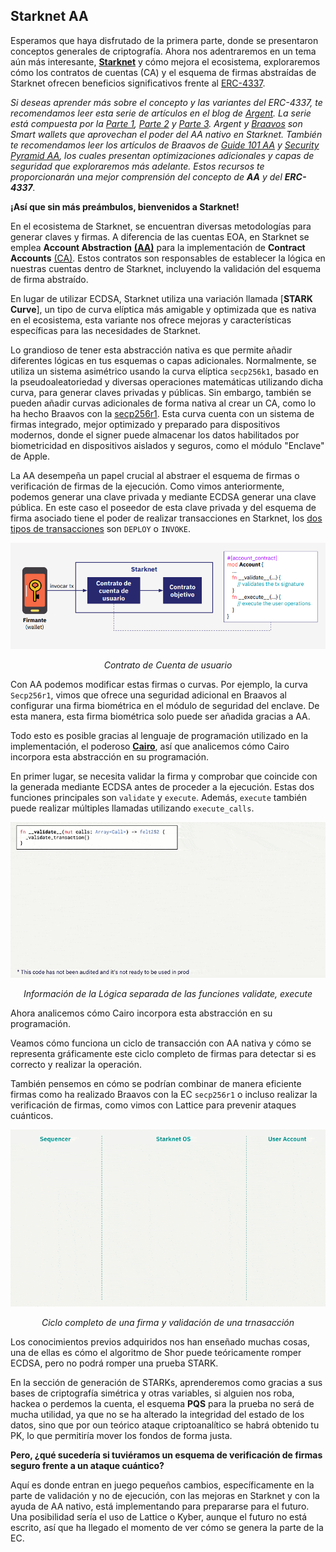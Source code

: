 ## Starknet AA

Esperamos que haya disfrutado de la primera parte, donde se presentaron conceptos generales de criptografía. Ahora nos adentraremos en un tema aún más interesante, [**Starknet**](https://www.starknet.io/en) y cómo mejora el ecosistema, exploraremos cómo los contratos de cuentas (CA) y el esquema de firmas abstraídas de Starknet ofrecen beneficios significativos frente al [ERC-4337](https://medium.com/infinitism/erc-4337-account-abstraction-without-ethereum-protocol-changes-d75c9d94dc4a).

_Si deseas aprender más sobre el concepto y las variantes del ERC-4337, te recomendamos leer esta serie de artículos en el blog de [Argent](https://www.argent.xyz/argent-x/). La serie está compuesta por la [Parte 1](https://www.argent.xyz/blog/wtf-is-account-abstraction/), [Parte 2](https://www.argent.xyz/blog/part-2-wtf-is-account-abstraction/) y [Parte 3](https://www.argent.xyz/blog/part-3-wtf-is-account-abstraction/). Argent y [Braavos](https://braavos.app/) son Smart wallets que aprovechan el poder del AA nativo en Starknet. También te recomendamos leer los artículos de Braavos de [Guide 101 AA](https://braavos.app/account-abstraction-ethereum-comprehensive-guide/) y [Security Pyramid AA](https://braavos.app/account-abstraction-security-pyramid/), los cuales presentan optimizaciones adicionales y capas de seguridad que exploraremos más adelante. Estos recursos te proporcionarán una mejor comprensión del concepto de **AA** y del **ERC-4337**._

**¡Así que sin más preámbulos, bienvenidos a Starknet!**

En el ecosistema de Starknet, se encuentran diversas metodologías para generar claves y firmas. A diferencia de las cuentas EOA, en Starknet se emplea **Account Abstraction** [**(AA)**](https://book.starknet.io/chapter_5/index.html) para la implementación de **Contract Accounts** [(CA)](https://book.starknet.io/chapter_5/index.html#ethereums_current_account_system_a_closer_look). Estos contratos son responsables de establecer la lógica en nuestras cuentas dentro de Starknet, incluyendo la validación del esquema de firma abstraído.

En lugar de utilizar ECDSA, Starknet utiliza una variación llamada [**STARK Curve**], un tipo de curva elíptica más amigable y optimizada que es nativa en el ecosistema, esta variante nos ofrece mejoras y características específicas para las necesidades de Starknet.

Lo grandioso de tener esta abstracción nativa es que permite añadir diferentes lógicas en tus esquemas o capas adicionales. Normalmente, se utiliza un sistema asimétrico usando la curva elíptica `secp256k1`, basado en la pseudoaleatoriedad y diversas operaciones matemáticas utilizando dicha curva, para generar claves privadas y públicas. Sin embargo, también se pueden añadir curvas adicionales de forma nativa al crear un CA, como lo ha hecho Braavos con la [secp256r1](https://github.com/myBraavos/efficient-secp256r1). Esta curva cuenta con un sistema de firmas integrado, mejor optimizado y preparado para dispositivos modernos, donde el signer puede almacenar los datos habilitados por biometricidad en dispositivos aislados y seguros, como el módulo "Enclave" de Apple.

La AA desempeña un papel crucial al abstraer el esquema de firmas o verificación de firmas de la ejecución. Como vimos anteriormente, podemos generar una clave privada y mediante ECDSA generar una clave pública. En este caso el poseedor de esta clave privada y del esquema de firma asociado tiene el poder de realizar transacciones en Starknet, los [dos tipos de transacciones](https://book.starknet.io/chapter_8/transactions.html) son `DEPLOY` o `INVOKE`.

![graph](./assets/Invoke.png)
<div align="center">
<em>Contrato de Cuenta de usuario</em>
</div>

Con AA podemos modificar estas firmas o curvas. Por ejemplo, la curva `Secp256r1`, vimos que ofrece una seguridad adicional en Braavos al configurar una firma biométrica en el módulo de seguridad del enclave. De esta manera, esta firma biométrica solo puede ser añadida gracias a AA.

Todo esto es posible gracias al lenguaje de programación utilizado en la implementación, el poderoso [**Cairo**](https://starkware.co/cairo/), así que analicemos cómo Cairo incorpora esta abstracción en su programación.

En primer lugar, se necesita validar la firma y comprobar que coincide con la generada mediante ECDSA antes de proceder a la ejecución. Estas dos funciones principales son `validate` y `execute`. Además, `execute` también puede realizar múltiples llamadas utilizando `execute_calls`.

![graph](./assets/invoke_execute.gif)
<div align="center">
<em>Información de la Lógica separada de las funciones validate, execute</em>
</div>

Ahora analicemos cómo Cairo incorpora esta abstracción en su programación.

Veamos cómo funciona un ciclo de transacción con AA nativa y cómo se representa gráficamente este ciclo completo de firmas para detectar si es correcto y realizar la operación.

También pensemos en cómo se podrían combinar de manera eficiente firmas como ha realizado Braavos con la EC `secp256r1` o incluso realizar la verificación de firmas, como vimos con Lattice para prevenir ataques cuánticos.

![graph](./assets/transaccion.gif)
<div align="center">
<em>Ciclo completo de una firma y validación de una trnasacción</em>
</div>

Los conocimientos previos adquiridos nos han enseñado muchas cosas, una de ellas es cómo el algoritmo de Shor puede teóricamente romper ECDSA, pero no podrá romper una prueba STARK. 

En la sección de generación de STARKs, aprenderemos como gracias a sus bases de criptografía simétrica y otras variables, si alguien nos roba, hackea o perdemos la cuenta, el esquema **PQS** para la prueba no será de mucha utilidad, ya que no se ha alterado la integridad del estado de los datos, sino que por oun teórico ataque criptoanalítico se habrá obtenido tu PK, lo que permitiría mover los fondos de forma justa.

**Pero, ¿qué sucedería si tuviéramos un esquema de verificación de firmas seguro frente a un ataque cuántico?**

Aquí es donde entran en juego pequeños cambios, específicamente en la parte de validación y no de ejecución, con las mejoras en Starknet y con la ayuda de AA nativo, está implementando para prepararse para el futuro. Una posibilidad sería el uso de Lattice o Kyber, aunque el futuro no está escrito, así que ha llegado el momento de ver cómo se genera la parte de la EC.
